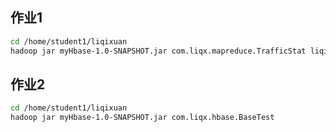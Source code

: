 ## 作业1

```bash
cd /home/student1/liqixuan
hadoop jar myHbase-1.0-SNAPSHOT.jar com.liqx.mapreduce.TrafficStat liqixuan/in.dat liqixuan/out.dat
```

## 作业2
```bash
cd /home/student1/liqixuan
hadoop jar myHbase-1.0-SNAPSHOT.jar com.liqx.hbase.BaseTest
```